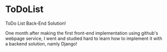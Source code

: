 # ToDoList
ToDo List Back-End Solution!

One month after making the first front-end implementation using github's webpage service,
I went and studied hard to learn how to implement it with a backend solution, namly Django!
